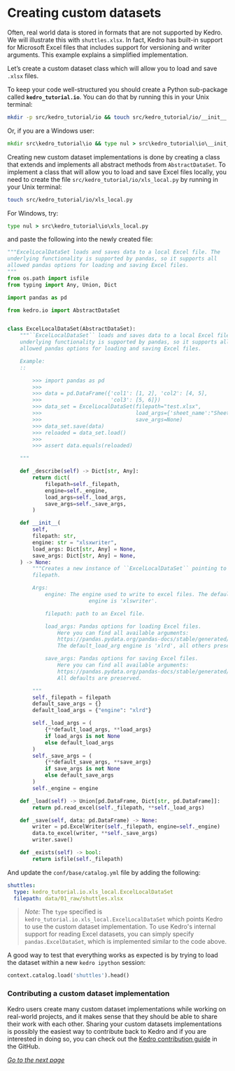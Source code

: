 # Creating custom datasets

Often, real world data is stored in formats that are not supported by Kedro. We will illustrate this with `shuttles.xlsx`. In fact, Kedro has built-in support for Microsoft Excel files that includes support for versioning and writer arguments. This example explains a simplified implementation.

Let’s create a custom dataset class which will allow you to load and save `.xlsx` files.

To keep your code well-structured you should create a Python sub-package called **`kedro_tutorial.io`**. You can do that by running this in your Unix terminal:

```bash
mkdir -p src/kedro_tutorial/io && touch src/kedro_tutorial/io/__init__.py
```

Or, if you are a Windows user:

```bat
mkdir src\kedro_tutorial\io && type nul > src\kedro_tutorial\io\__init__.py
```

Creating new custom dataset implementations is done by creating a class that extends and implements all abstract methods from `AbstractDataSet`. To implement a class that will allow you to load and save Excel files locally, you need to create the file `src/kedro_tutorial/io/xls_local.py` by running in your Unix terminal:

```bash
touch src/kedro_tutorial/io/xls_local.py
```
For Windows, try:
```bat
type nul > src\kedro_tutorial\io\xls_local.py
```

and paste the following into the newly created file:

```python
"""ExcelLocalDataSet loads and saves data to a local Excel file. The
underlying functionality is supported by pandas, so it supports all
allowed pandas options for loading and saving Excel files.
"""
from os.path import isfile
from typing import Any, Union, Dict

import pandas as pd

from kedro.io import AbstractDataSet


class ExcelLocalDataSet(AbstractDataSet):
    """``ExcelLocalDataSet`` loads and saves data to a local Excel file. The
    underlying functionality is supported by pandas, so it supports all
    allowed pandas options for loading and saving Excel files.

    Example:
    ::

        >>> import pandas as pd
        >>>
        >>> data = pd.DataFrame({'col1': [1, 2], 'col2': [4, 5],
        >>>                      'col3': [5, 6]})
        >>> data_set = ExcelLocalDataSet(filepath="test.xlsx",
        >>>                              load_args={'sheet_name':"Sheet1"},
        >>>                              save_args=None)
        >>> data_set.save(data)
        >>> reloaded = data_set.load()
        >>>
        >>> assert data.equals(reloaded)

    """

    def _describe(self) -> Dict[str, Any]:
        return dict(
            filepath=self._filepath,
            engine=self._engine,
            load_args=self._load_args,
            save_args=self._save_args,
        )

    def __init__(
        self,
        filepath: str,
        engine: str = "xlsxwriter",
        load_args: Dict[str, Any] = None,
        save_args: Dict[str, Any] = None,
    ) -> None:
        """Creates a new instance of ``ExcelLocalDataSet`` pointing to a concrete
        filepath.

        Args:
            engine: The engine used to write to excel files. The default
                          engine is 'xlswriter'.

            filepath: path to an Excel file.

            load_args: Pandas options for loading Excel files.
                Here you can find all available arguments:
                https://pandas.pydata.org/pandas-docs/stable/generated/pandas.read_excel.html
                The default_load_arg engine is 'xlrd', all others preserved.

            save_args: Pandas options for saving Excel files.
                Here you can find all available arguments:
                https://pandas.pydata.org/pandas-docs/stable/generated/pandas.DataFrame.to_excel.html
                All defaults are preserved.

        """
        self._filepath = filepath
        default_save_args = {}
        default_load_args = {"engine": "xlrd"}

        self._load_args = (
            {**default_load_args, **load_args}
            if load_args is not None
            else default_load_args
        )
        self._save_args = (
            {**default_save_args, **save_args}
            if save_args is not None
            else default_save_args
        )
        self._engine = engine

    def _load(self) -> Union[pd.DataFrame, Dict[str, pd.DataFrame]]:
        return pd.read_excel(self._filepath, **self._load_args)

    def _save(self, data: pd.DataFrame) -> None:
        writer = pd.ExcelWriter(self._filepath, engine=self._engine)
        data.to_excel(writer, **self._save_args)
        writer.save()

    def _exists(self) -> bool:
        return isfile(self._filepath)
```

And update the `conf/base/catalog.yml` file by adding the following:

```yaml
shuttles:
  type: kedro_tutorial.io.xls_local.ExcelLocalDataSet
  filepath: data/01_raw/shuttles.xlsx
```

> *Note:* The `type` specified is `kedro_tutorial.io.xls_local.ExcelLocalDataSet` which points Kedro to use the custom dataset implementation. To use Kedro's internal support for reading Excel datasets, you can simply specify `pandas.ExcelDataSet`, which is implemented similar to the code above.

A good way to test that everything works as expected is by trying to load the dataset within a new `kedro ipython` session:

```python
context.catalog.load('shuttles').head()
```

### Contributing a custom dataset implementation

Kedro users create many custom dataset implementations while working on real-world projects, and it makes sense that they should be able to share their work with each other. Sharing your custom datasets implementations is possibly the easiest way to contribute back to Kedro and if you are interested in doing so, you can check out the [Kedro contribution guide](https://github.com/quantumblacklabs/kedro/blob/develop/CONTRIBUTING.md) in the GitHub.

_[Go to the next page](./14_custom_cli_commands.md)_


